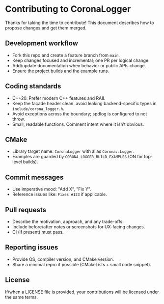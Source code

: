 # Contributing to CoronaLogger

Thanks for taking the time to contribute! This document describes how to propose changes and get them merged.

## Development workflow
- Fork this repo and create a feature branch from `main`.
- Keep changes focused and incremental; one PR per logical change.
- Add/update documentation when behavior or public APIs change.
- Ensure the project builds and the example runs.

## Coding standards
- C++20. Prefer modern C++ features and RAII.
- Keep the façade header clean: avoid leaking backend-specific types in `include/corona_logger.h`.
- Avoid exceptions across the boundary; spdlog is configured to not throw.
- Small, readable functions. Comment intent where it isn’t obvious.

## CMake
- Library target name: `CoronaLogger` with alias `Corona::Logger`.
- Examples are guarded by `CORONA_LOGGER_BUILD_EXAMPLES` (ON for top-level builds).

## Commit messages
- Use imperative mood: "Add X", "Fix Y".
- Reference issues like: `Fixes #123` if applicable.

## Pull requests
- Describe the motivation, approach, and any trade-offs.
- Include before/after notes or screenshots for UX-facing changes.
- CI (if present) must pass.

## Reporting issues
- Provide OS, compiler version, and CMake version.
- Share a minimal repro if possible (CMakeLists + small code snippet).

## License
If/when a LICENSE file is provided, your contributions will be licensed under the same terms.
